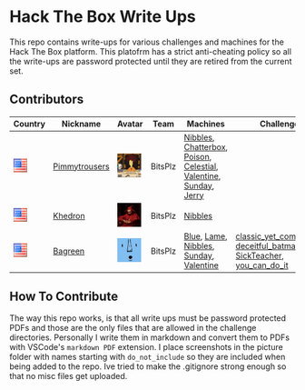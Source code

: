 # Hack The Box Write Ups
This repo contains write-ups for various challenges and machines for the Hack The Box platform. This platofrm has a strict anti-cheating policy so all the write-ups are password protected until they are retired from the current set. 

## Contributors

   | Country | Nickname | Avatar | Team | Machines | Challenges | Rank |
|---------|----------|--------|------|----------|------------|------------|
|<img src="./pictures/america.png" height="24" width="24">|[Pimmytrousers](https://www.hackthebox.eu/profile/7603)|<img src="./pictures/Slideshow_avatar.jpg" height="42" width="42">|BitsPlz|[Nibbles](./machines/Chatterbox/chatterbox.pdf), [Chatterbox](./machines/Nibbles/nibbles.pdf), [Poison](/machines/Poison/poison.pdf), [Celestial](./machines/Celestial/celestial.pdf), [Valentine](./machines/Valentine/valentine.pdf), [Sunday](./machines/Sunday/sunday.pdf), [Jerry](./machines/Jerry/jerry.pdf)|            |Hacker|
|<img src="./pictures/america.png" height="24" width="24">|[Khedron](https://www.hackthebox.eu/profile/45896)|<img src="./pictures/khedron_avatar.jpg" height="42" width="42">|BitsPlz|[Nibbles](./machines/Nibbles/nibbles_ben.7z)|         |Script Kiddie|
|<img src="./pictures/america.png" height="24" width="24">|[Bagreen](https://www.hackthebox.eu/profile/46474)|<img src="./pictures/avatar_2.png" height="42" width="42">|BitsPlz|[Blue](https://github.com/PimmyTrousers/HackTheBoxWriteUps/blob/master/machines/Blue_ben.7z), [Lame](https://github.com/PimmyTrousers/HackTheBoxWriteUps/blob/master/machines/Lame_ben.7z), [Nibbles](https://github.com/PimmyTrousers/HackTheBoxWriteUps/blob/master/machines/Nibbles/nibbles_ben.7z), [Sunday](https://github.com/PimmyTrousers/HackTheBoxWriteUps/blob/master/machines/Sunday/sunday_ben.7z), [Valentine](https://github.com/PimmyTrousers/HackTheBoxWriteUps/blob/master/machines/Valentine/valentine_ben.7z)|[classic_yet_complicated](https://github.com/PimmyTrousers/HackTheBoxWriteUps/blob/master/challenges/classic_yet_complicated_ben.7z), [deceitful_batman](https://github.com/PimmyTrousers/HackTheBoxWriteUps/blob/master/challenges/deceitful_batman_ben.7z), [SickTeacher](https://github.com/PimmyTrousers/HackTheBoxWriteUps/blob/master/challenges/SickTeacher_ben.7z), [you_can_do_it](https://github.com/PimmyTrousers/HackTheBoxWriteUps/blob/master/challenges/you_can_do_it_ben.7z)        |Script Kiddie|


## How To Contribute 
The way this repo works, is that all write ups must be password protected PDFs and those are the only files that are allowed in the challenge directories. Personally I write them in markdown and convert them to PDFs with VSCode's `markdown PDF` extension. I place screenshots in the picture folder with names starting with `do_not_include` so they are included when being added to the repo. Ive tried to make the .gitignore strong enough so that no misc files get uploaded. 
